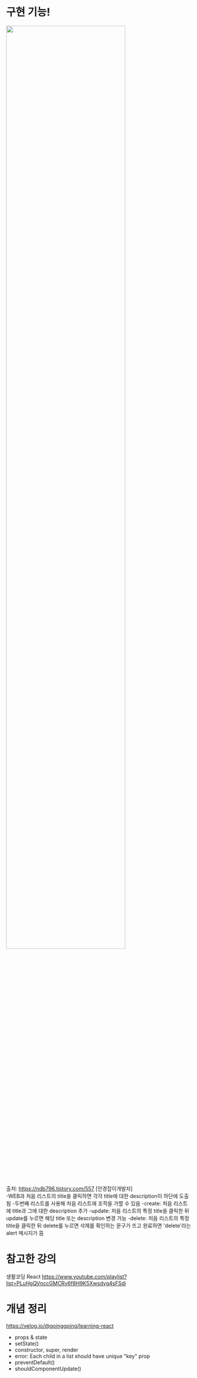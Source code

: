 # 구현 기능!
<img width="80%" src="https://user-images.githubusercontent.com/87990290/158176530-5f9b27aa-742d-465b-8a66-9e2d27b045f6.gif"/>

출처: https://ndb796.tistory.com/557 [안경잡이개발자]
<br>
-WEB과 처음 리스트의 title을 클릭하면 각각 title에 대한 description이 하단에 도출됨
-두번째 리스트를 사용해 처음 리스트에 조작을 가할 수 있음
 -create: 처음 리스트에 title과 그에 대한 description 추가
 -update: 처음 리스트의 특정 title을 클릭한 뒤 update를 누르면 해당 title 또는 description 변경 가능
 -delete: 처음 리스트의 특정 title을 클릭한 뒤 delete를 누르면 삭제를 확인하는 문구가 뜨고 완료하면 'delete'라는 alert 메시지가 뜸

# 참고한 강의
생활코딩 React
https://www.youtube.com/playlist?list=PLuHgQVnccGMCRv6f8H9K5Xwsdyg4sFSdi

# 개념 정리
https://velog.io/@goinggoing/learning-react

- props & state
- setState()
- constructor, super, render
- error: Each child in a list should have unique "key" prop
- preventDefault()
- shouldComponentUpdate()
